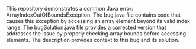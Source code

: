 This repository demonstrates a common Java error: ArrayIndexOutOfBoundsException. The bug.java file contains code that causes this exception by accessing an array element beyond its valid index range. The bugSolution.java file provides a corrected version that addresses the issue by properly checking array bounds before accessing elements. The description provides context to this bug and its solution.